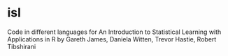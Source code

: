 # isl
Code in different languages for An Introduction to Statistical Learning with Applications in R by Gareth James, Daniela Witten, Trevor Hastie, Robert Tibshirani
